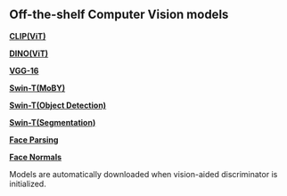## Off-the-shelf Computer Vision models

**[CLIP(ViT)](https://github.com/openai/CLIP)**

**[DINO(ViT)](https://github.com/facebookresearch/dino)**

**[VGG-16](https://github.com/adobe/antialiased-cnns)**

**[Swin-T(MoBY)](https://github.com/SwinTransformer/Transformer-SSL)**

**[Swin-T(Object Detection)](https://github.com/SwinTransformer/Swin-Transformer-Object-Detection)**

**[Swin-T(Segmentation)](https://github.com/SwinTransformer/Swin-Transformer-Semantic-Segmentation)**

**[Face Parsing](https://github.com/switchablenorms/CelebAMask-HQ)**

**[Face Normals](https://github.com/boukhayma/face_normals)**

Models are automatically downloaded when vision-aided discriminator is initialized. 
